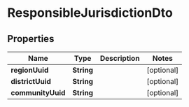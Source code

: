 # ResponsibleJurisdictionDto

## Properties
Name | Type | Description | Notes
------------ | ------------- | ------------- | -------------
**regionUuid** | **String** |  |  [optional]
**districtUuid** | **String** |  |  [optional]
**communityUuid** | **String** |  |  [optional]
